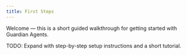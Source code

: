 ```yaml
---
title: First Steps
---
```


Welcome — this is a short guided walkthrough for getting started with Guardian Agents.

TODO: Expand with step-by-step setup instructions and a short tutorial.
